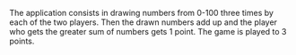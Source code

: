The application consists in drawing numbers from 0-100 three times by each of the two players. Then the drawn numbers add up and the player who gets the greater sum of numbers gets 1 point. The game is played to 3 points.
